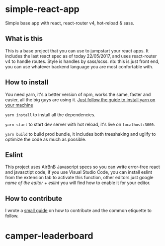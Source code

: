 # simple-react-app
Simple base app with react, react-router v4, hot-reload &amp; sass.

## What is this
This is a base project that you can use to jumpstart your react apps.
It includes the last react spec as of today 22/05/2017, and uses react-router v4 to handle routes.
Style is handles by sass/scss.
nb: this is just front end, you can use whatever backend language you are most confortable with.

## How to install
You need yarn, it's a better version of npm, works the same, faster and easier, all the big guys are using it.
[Just follow the guide to install yarn on your machine](https://yarnpkg.com/lang/en/docs/install/)


`yarn install` to install all the dependencies.


`yarn start` to start dev server with hot reload, it's live on `localhost:3000`.


`yarn build` to build prod bundle, it includes both treeshaking and uglify to optimize the code as much as possible.

## Eslint

This project uses AirBnB Javascript specs so you can write error-free react and javasctipt code, if you use Visual Studio Code, you can install eslint from the extension tab to activate this function, other editors just google _name of the editor + eslint_ you will find how to enable it for your editor.

## How to contribute

I wrote a [small guide](https://medium.com/@francesco.agnoletto/how-to-not-f-up-your-local-files-with-git-part-1-e0756c88fd3c) on how to contribute and the common etiquette to follow.

# camper-leaderboard
